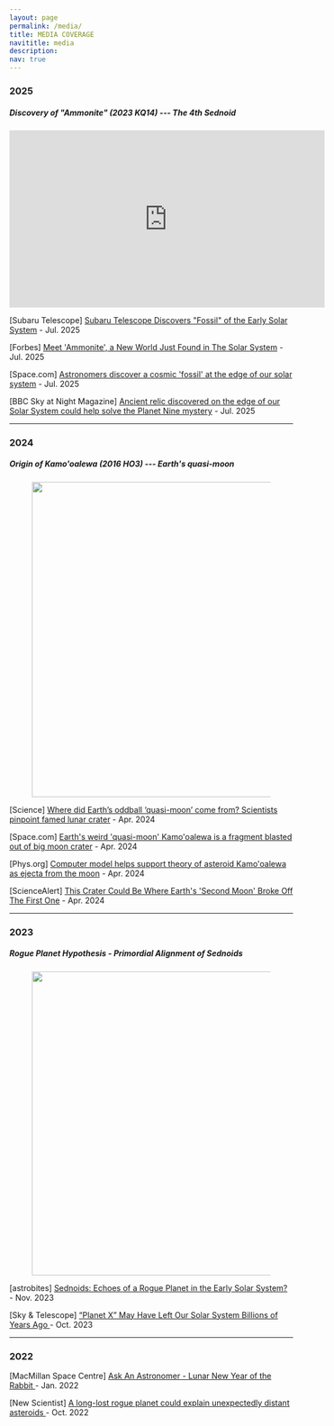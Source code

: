 ```yaml
---
layout: page
permalink: /media/
title: MEDIA COVERAGE
navititle: media
description:
nav: true
---
```


### 2025
##### **Discovery of "Ammonite" (2023 KQ14) --- The 4th Sednoid**
<iframe width="560" height="315" src="https://www.youtube.com/embed/z561PGgTe8I" title="YouTube video player" frameborder="0" allow="accelerometer; autoplay; clipboard-write; encrypted-media; gyroscope; picture-in-picture" allowfullscreen></iframe>

[Subaru Telescope] [Subaru Telescope Discovers "Fossil" of the Early Solar System](https://subarutelescope.org/en/results/2025/07/14/3574.html) - Jul. 2025

[Forbes] [Meet 'Ammonite', a New World Just Found in The Solar System](https://www.forbes.com/sites/jamiecartereurope/2025/07/15/meet-ammonite---a-new-world-just-found-in-the-solar-system/) - Jul. 2025

[Space.com] [Astronomers discover a cosmic 'fossil' at the edge of our solar system](https://www.space.com/astronomy/solar-system/astronomers-discover-a-cosmic-fossil-at-the-edge-of-the-solar-system-is-this-bad-news-for-planet-9) - Jul. 2025

[BBC Sky at Night Magazine] [Ancient relic discovered on the edge of our Solar System could help solve the Planet Nine mystery](https://www.skyatnightmagazine.com/news/ammonite-2023-kq14) - Jul. 2025

---

### 2024
##### **Origin of Kamo'oalewa (2016 HO3) --- Earth's quasi-moon**
<figure>
  <img src="{{ site.baseurl }}/assets/img/giordano_bruno.jpg" width="560" />
</figure>


[Science] [Where did Earth’s oddball ‘quasi-moon’ come from? Scientists pinpoint famed lunar crater](https://www.science.org/content/article/where-did-earth-s-oddball-quasi-moon-come-scientists-pinpoint-famed-lunar-crater) - Apr. 2024


[Space.com] [Earth's weird 'quasi-moon' Kamo'oalewa is a fragment blasted out of big moon crater](https://www.space.com/quasi-moon-kamooalewa-giant-lunar-impact) - Apr. 2024

[Phys.org] [Computer model helps support theory of asteroid Kamo'oalewa as ejecta from the moon](https://phys.org/news/2024-04-theory-asteroid-kamooalewa-ejecta-moon.html) - Apr. 2024

[ScienceAlert] [This Crater Could Be Where Earth's 'Second Moon' Broke Off The First One](https://www.sciencealert.com/this-crater-could-be-where-earths-second-moon-broke-off-the-first-one) - Apr. 2024


---

### 2023

##### **Rogue Planet Hypothesis - Primordial Alignment of Sednoids**
<figure>
  <img src="{{ site.baseurl }}/assets/img/primordial_clustering.png" width="540" />
</figure>

[astrobites] [Sednoids: Echoes of a Rogue Planet in the Early Solar System?  ](https://astrobites.org/2023/11/06/sednoids-rogue-planet/) - Nov. 2023

[Sky & Telescope] [“Planet X” May Have Left Our Solar System Billions of Years Ago  ](https://skyandtelescope.org/astronomy-news/planet-x-may-have-left-our-solar-system-billions-of-years-ago/) - Oct. 2023


---

### 2022

[MacMillan Space Centre] [Ask An Astronomer - Lunar New Year of the Rabbit  ](https://www.youtube.com/watch?v=85d4O1v7NPA) - Jan. 2022


[New Scientist] [A long-lost rogue planet could explain unexpectedly distant asteroids  ](https://www.newscientist.com/article/2340593-a-long-lost-rogue-planet-could-explain-unexpectedly-distant-asteroids/) - Oct. 2022
